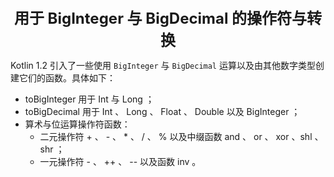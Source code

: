 <center><font size="5"><b>用于 BigInteger 与 BigDecimal 的操作符与转换</b></font></center>

Kotlin 1.2 引入了一些使用 `BigInteger` 与 `BigDecimal` 运算以及由其他数字类型创建它们的函数。具体如下：

+ toBigInteger 用于 Int 与 Long ；
+ toBigDecimal 用于 Int 、 Long 、 Float 、 Double 以及 BigInteger ；
+ 算术与位运算操作符函数：
    + 二元操作符 + 、 - 、 * 、 / 、 % 以及中缀函数 and 、 or 、 xor 、shl 、 shr ；
    + 一元操作符 - 、 ++ 、 -- 以及函数 inv 。

